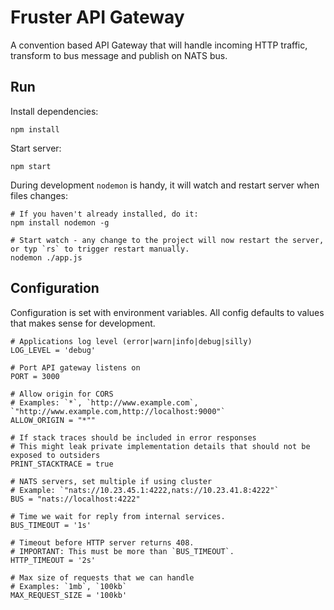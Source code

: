 # Fruster API Gateway

A convention based API Gateway that will handle incoming HTTP traffic, transform to bus message and publish on NATS bus.

## Run

Install dependencies:

    npm install

Start server:

    npm start

During development `nodemon` is handy, it will watch and restart server when files changes:

    # If you haven't already installed, do it:
    npm install nodemon -g
  
    # Start watch - any change to the project will now restart the server, or typ `rs` to trigger restart manually.
    nodemon ./app.js

## Configuration

Configuration is set with environment variables. All config defaults to values that makes sense for development.
  
    # Applications log level (error|warn|info|debug|silly)
    LOG_LEVEL = 'debug'

    # Port API gateway listens on
    PORT = 3000
    
    # Allow origin for CORS
    # Examples: `*`, `http://www.example.com`,  `"http://www.example.com,http://localhost:9000"`
    ALLOW_ORIGIN = "*""

    # If stack traces should be included in error responses
    # This might leak private implementation details that should not be exposed to outsiders
    PRINT_STACKTRACE = true

    # NATS servers, set multiple if using cluster
    # Example: `"nats://10.23.45.1:4222,nats://10.23.41.8:4222"`
    BUS = "nats://localhost:4222"
    
    # Time we wait for reply from internal services.
    BUS_TIMEOUT = '1s'
    
    # Timeout before HTTP server returns 408. 
    # IMPORTANT: This must be more than `BUS_TIMEOUT`.
    HTTP_TIMEOUT = '2s'
    
    # Max size of requests that we can handle
    # Examples: `1mb`, `100kb`
    MAX_REQUEST_SIZE = '100kb'


